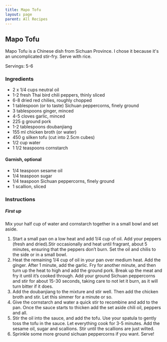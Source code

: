 ```yaml
---
title: Mapo Tofu
layout: page
parent: All Recipes
---
```


## Mapo Tofu
Mapo Tofu is a Chinese dish from Sichuan Province. I chose it because it's an uncomplicated stir-fry. Serve with rice.

Servings: 5-6

### Ingredients

- 2 x 1/4 cups neutral oil
- 1-2 fresh Thai bird chili peppers, thinly sliced
- 6-8 dried red chilies, roughly chopped
- 1 tablespoon (or to taste) Sichuan peppercorns, finely ground
- 3 tablespoons ginger, minced
- 4-5 cloves garlic, minced
- 225 g ground pork
- 1-2 tablespoons doubanjiang
- 155 ml chicken broth (or water)
- 450 g silken tofu (cut into 2.5cm cubes)
- 1/2 cup water
- 1 1/2 teaspoons cornstarch

#### Garnish, optional
- 1/4 teaspoon sesame oil
- 1/4 teaspoon sugar
- 1/4 teaspoon Sichuan peppercorns, finely ground
- 1 scallion, sliced

### Instructions

##### First up
Mix your half cup of water and cornstarch together in a small bowl and set aside.

1. Start a small pan on a low heat and add 1/4 cup of oil. Add your peppers (fresh and dried).Stir occasionally and heat until fragrant, about 5 minutes, ensuring that the peppers don’t burn. Set the oil and chilis to the side or in a small bowl. 
2. Heat the remaining 1/4 cup of oil in your pan over medium heat. Add the ginger. After 1 minute, add the garlic. Fry for another minute, and then turn up the heat to high and add the ground pork. Break up the meat and fry it until it’s cooked through. Add your ground Sichuan peppercorns and stir for about 15-30 seconds, taking care to not let it burn, as it will turn bitter if it does.
3. Add the doubanjiang to the mixture and stir well. Then add the chicken broth and stir. Let this simmer for a minute or so. 
4. Give the cornstarch and water a quick stir to recombine and add to the pan. Once the sauce starts to thicken add the set aside chili oil, peppers and all.
5. Stir the oil into the sauce, and add the tofu. Use your spatula to gently toss the tofu in the sauce. Let everything cook for 3-5 minutes. Add the sesame oil, sugar and scallions. Stir until the scallions are just wilted. 
6. Sprinkle some more ground sichuan peppercorns if you want.
Serve!